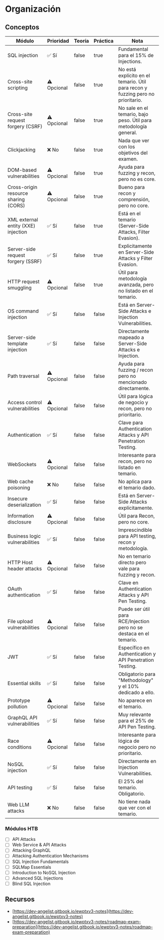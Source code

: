 # Organización

## Conceptos

<table><thead><tr><th>Módulo</th><th>Prioridad</th><th data-type="checkbox">Teoría</th><th data-type="checkbox">Práctica</th><th>Nota</th></tr></thead><tbody><tr><td>SQL injection</td><td>✅ Sí</td><td>false</td><td>true</td><td>Fundamental para el 15% de Injections.</td></tr><tr><td>Cross-site scripting</td><td>⚠️ Opcional</td><td>false</td><td>true</td><td>No está explícito en el temario. Útil para recon y fuzzing pero no prioritario.</td></tr><tr><td>Cross-site request forgery (CSRF)</td><td>⚠️ Opcional</td><td>false</td><td>true</td><td>No sale en el temario, bajo peso. Útil para metodología general.</td></tr><tr><td>Clickjacking</td><td>❌ No</td><td>false</td><td>true</td><td>Nada que ver con los objetivos del examen.</td></tr><tr><td>DOM-based vulnerabilities</td><td>⚠️ Opcional</td><td>false</td><td>true</td><td>Ayuda para fuzzing y recon, pero no es core.</td></tr><tr><td>Cross-origin resource sharing (CORS)</td><td>⚠️ Opcional</td><td>false</td><td>true</td><td>Bueno para recon y comprensión, pero no core.</td></tr><tr><td>XML external entity (XXE) injection</td><td>✅ Sí</td><td>false</td><td>true</td><td>Está en el temario (Server-Side Attacks, Filter Evasion).</td></tr><tr><td>Server-side request forgery (SSRF)</td><td>✅ Sí</td><td>false</td><td>true</td><td>Explicitamente en Server-Side Attacks y Filter Evasion.</td></tr><tr><td>HTTP request smuggling</td><td>⚠️ Opcional</td><td>false</td><td>true</td><td>Útil para metodología avanzada, pero no listado en el temario.</td></tr><tr><td>OS command injection</td><td>✅ Sí</td><td>false</td><td>false</td><td>Está en Server-Side Attacks e Injection Vulnerabilities.</td></tr><tr><td>Server-side template injection</td><td>✅ Sí</td><td>false</td><td>false</td><td>Directamente mapeado a Server-Side Attacks e Injection.</td></tr><tr><td>Path traversal</td><td>⚠️ Opcional</td><td>false</td><td>false</td><td>Ayuda para fuzzing / recon pero no mencionado directamente.</td></tr><tr><td>Access control vulnerabilities</td><td>⚠️ Opcional</td><td>false</td><td>false</td><td>Útil para lógica de negocio y recon, pero no prioritario.</td></tr><tr><td>Authentication</td><td>✅ Sí</td><td>false</td><td>false</td><td>Clave para Authentication Attacks y API Penetration Testing.</td></tr><tr><td>WebSockets</td><td>⚠️ Opcional</td><td>false</td><td>false</td><td>Interesante para recon, pero no listado en temario.</td></tr><tr><td>Web cache poisoning</td><td>❌ No</td><td>false</td><td>false</td><td>No aplica para el temario dado.</td></tr><tr><td>Insecure deserialization</td><td>✅ Sí</td><td>false</td><td>false</td><td>Está en Server-Side Attacks explícitamente.</td></tr><tr><td>Information disclosure</td><td>⚠️ Opcional</td><td>false</td><td>false</td><td>Útil para Recon, pero no core.</td></tr><tr><td>Business logic vulnerabilities</td><td>✅ Sí</td><td>false</td><td>false</td><td>Imprescindible para API testing, recon y metodología.</td></tr><tr><td>HTTP Host header attacks</td><td>⚠️ Opcional</td><td>false</td><td>false</td><td>No en temario directo pero vale para fuzzing y recon.</td></tr><tr><td>OAuth authentication</td><td>✅ Sí</td><td>false</td><td>false</td><td>Clave en Authentication Attacks y API Pen Testing.</td></tr><tr><td>File upload vulnerabilities</td><td>⚠️ Opcional</td><td>false</td><td>false</td><td>Puede ser útil para RCE/Injection pero no se destaca en el temario.</td></tr><tr><td>JWT</td><td>✅ Sí</td><td>false</td><td>false</td><td>Específico en Authentication y API Penetration Testing.</td></tr><tr><td>Essential skills</td><td>✅ Sí</td><td>false</td><td>false</td><td>Obligatorio para "Methodology" y el 10% dedicado a ello.</td></tr><tr><td>Prototype pollution</td><td>⚠️ Opcional</td><td>false</td><td>false</td><td>No aparece en el temario.</td></tr><tr><td>GraphQL API vulnerabilities</td><td>✅ Sí</td><td>false</td><td>false</td><td>Muy relevante para el 25% de API Pen Testing.</td></tr><tr><td>Race conditions</td><td>⚠️ Opcional</td><td>false</td><td>false</td><td>Interesante para lógica de negocio pero no prioritario.</td></tr><tr><td>NoSQL injection</td><td>✅ Sí</td><td>false</td><td>false</td><td>Directamente en Injection Vulnerabilities.</td></tr><tr><td>API testing</td><td>✅ Sí</td><td>false</td><td>false</td><td>El 25% del temario. Obligatorio.</td></tr><tr><td>Web LLM attacks</td><td>❌ No</td><td>false</td><td>false</td><td>No tiene nada que ver con el temario.</td></tr></tbody></table>

### Módulos HTB

* [ ] API Attacks
* [ ] Web Service & API Attacks
* [ ] Attacking GraphQL
* [ ] Attacking Authentication Mechanisms
* [ ] SQL Injection Fundamentals
* [ ] SQLMap Essentials
* [ ] Introduction to NoSQL Injection
* [ ] Advanced SQL Injections
* [ ] Blind SQL Injection

## Recursos

* [https://dev-angelist.gitbook.io/ewptxv3-notes](https://dev-angelist.gitbook.io/ewptxv3-notes)
* [https://dev-angelist.gitbook.io/ewptxv3-notes/roadmap-exam-preparation](https://dev-angelist.gitbook.io/ewptxv3-notes/roadmap-exam-preparation)
